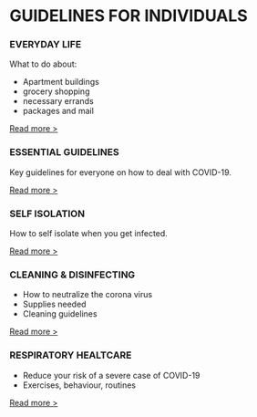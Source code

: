 # GUIDELINES FOR INDIVIDUALS

### EVERYDAY LIFE

What to do about:

- Apartment buildings
- grocery shopping
- necessary errands
- packages and mail

[Read more >](papers/everyday-life-and-covid-19)

### ESSENTIAL GUIDELINES

Key guidelines for everyone on how to deal with COVID-19.

[Read more >](/papers/essential-coronavirus-guidelines-1)

### SELF ISOLATION

How to self isolate when you get infected.

[Read more >](/papers/guidelines-for-self-isolation)

### CLEANING & DISINFECTING

- How to neutralize the corona virus
- Supplies needed
- Cleaning guidelines

[Read more >](/papers/coronavirus-guidelines-for-cleaning-and-disinfecting-to-prevent-covid-19-transmission)

### RESPIRATORY HEALTCARE

- Reduce your risk of a severe case of COVID-19
- Exercises, behaviour, routines

[Read more >](/papers/respiratory-health-for-better-covid-19-outcomes)
